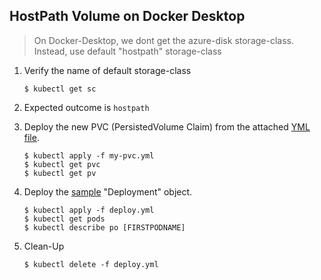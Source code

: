 ## HostPath Volume on Docker Desktop

> On Docker-Desktop, we dont get the azure-disk storage-class.
  Instead, use default "hostpath" storage-class

1.  Verify the name of default storage-class

    ```
    $ kubectl get sc
    ```

2.  Expected outcome is `hostpath`

3.  Deploy the new PVC (PersistedVolume Claim) from the attached [YML file](./my-pvc.yml).

    ```
    $ kubectl apply -f my-pvc.yml
    $ kubectl get pvc
    $ kubectl get pv
    ```

4.  Deploy the [sample](./deploy.yml) "Deployment" object.

    ```
    $ kubectl apply -f deploy.yml
    $ kubectl get pods
    $ kubectl describe po [FIRSTPODNAME]
    ```

5.  Clean-Up 

    ```
    $ kubectl delete -f deploy.yml
    ```